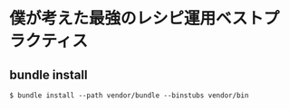 # 僕が考えた最強のレシピ運用ベストプラクティス

## bundle install

`
$ bundle install --path vendor/bundle --binstubs vendor/bin
`
